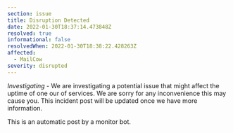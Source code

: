 ```yaml
---
section: issue
title: Disruption Detected
date: 2022-01-30T18:37:14.473848Z
resolved: true
informational: false
resolvedWhen: 2022-01-30T18:38:22.428263Z
affected:
  - MailCow
severity: disrupted
---
```

*Investigating* - We are investigating a potential issue that might affect the uptime of one our of services. We are sorry for any inconvenience this may cause you. This incident post will be updated once we have more information.

This is an automatic post by a monitor bot.
        